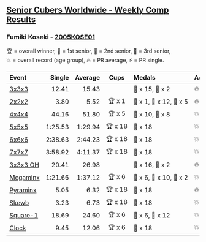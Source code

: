 <style>table {white-space: nowrap;}</style>

## [Senior Cubers Worldwide - Weekly Comp Results](/scw-comp/results/)
### Fumiki Koseki - [2005KOSE01](https://www.worldcubeassociation.org/persons/2005KOSE01)

<span style="white-space: nowrap;">🏆 = overall winner</span>, <span style="white-space: nowrap;">🥇 = 1st senior</span>, <span style="white-space: nowrap;">🥈 = 2nd senior</span>, <span style="white-space: nowrap;">🥉 = 3rd senior</span>, <span style="white-space: nowrap;">💥 = overall record (age group)</span>, <span style="white-space: nowrap;">🔥 = PR average</span>, <span style="white-space: nowrap;">⚡ = PR single</span>.

| Event | Single | Average | Cups | Medals | Achievements|
| :-- | --: | --: | :--: | :-- | :-- |
| [3x3x3](333.md) | 12.41 | 15.43 |  | 🥈 x 15, 🥉 x 2 | 🔥 x 5, ⚡ x 3 |
| [2x2x2](222.md) | 3.80 | 5.52 | 🏆 x 1 | 🥇 x 1, 🥈 x 12, 🥉 x 5 | 🔥 x 5, ⚡ x 3 |
| [4x4x4](444.md) | 44.16 | 51.80 | 🏆 x 5 | 🥇 x 10, 🥈 x 8 | 💥 x 1, 🔥 x 4, ⚡ x 4 |
| [5x5x5](555.md) | 1:25.53 | 1:29.94 | 🏆 x 18 | 🥇 x 18 | 💥 x 6, 🔥 x 6, ⚡ x 3 |
| [6x6x6](666.md) | 2:38.63 | 2:44.23 | 🏆 x 18 | 🥇 x 18 | 💥 x 2, 🔥 x 2, ⚡ x 2 |
| [7x7x7](777.md) | 3:58.92 | 4:11.37 | 🏆 x 18 | 🥇 x 18 | 💥 x 6, 🔥 x 3, ⚡ x 5 |
| [3x3x3 OH](333oh.md) | 20.41 | 26.98 |  | 🥈 x 16, 🥉 x 2 | 🔥 x 5, ⚡ x 5 |
| [Megaminx](minx.md) | 1:21.66 | 1:37.12 | 🏆 x 6 | 🥇 x 6, 🥈 x 10, 🥉 x 2 | 💥 x 2, 🔥 x 3, ⚡ x 1 |
| [Pyraminx](pyram.md) | 5.05 | 6.32 | 🏆 x 18 | 🥇 x 18 | 🔥 x 5, ⚡ x 3 |
| [Skewb](skewb.md) | 3.23 | 6.73 | 🏆 x 18 | 🥇 x 18 | 💥 x 4, 🔥 x 4, ⚡ x 4 |
| [Square-1](sq1.md) | 18.69 | 24.60 | 🏆 x 6 | 🥇 x 6, 🥈 x 12 | 💥 x 1, 🔥 x 8, ⚡ x 4 |
| [Clock](clock.md) | 9.45 | 12.06 | 🏆 x 6 | 🥇 x 18 | 💥 x 4, 🔥 x 5, ⚡ x 4 |

<!-- Global site tag (gtag.js) - Google Analytics -->
<script async src="https://www.googletagmanager.com/gtag/js?id=UA-86348435-3"></script>
<script>window.dataLayer = window.dataLayer || []; function gtag() {dataLayer.push(arguments);} gtag('js', new Date()); gtag('config', 'UA-86348435-3');</script>
